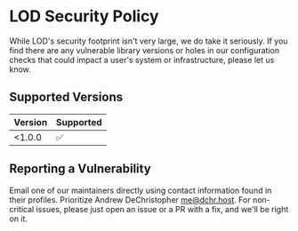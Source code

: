 # LOD Security Policy

While LOD's security footprint isn't very large, we do take it seriously. 
If you find there are any vulnerable library versions or holes in our configuration
checks that could impact a user's system or infrastructure, please let us know.

## Supported Versions

| Version | Supported          |
|---------|--------------------|
| <1.0.0  | :white_check_mark: |

## Reporting a Vulnerability

Email one of our maintainers directly using contact information found in their profiles.
Prioritize Andrew DeChristopher <me@dchr.host>. For non-critical issues, please just open
an issue or a PR with a fix, and we'll be right on it.
